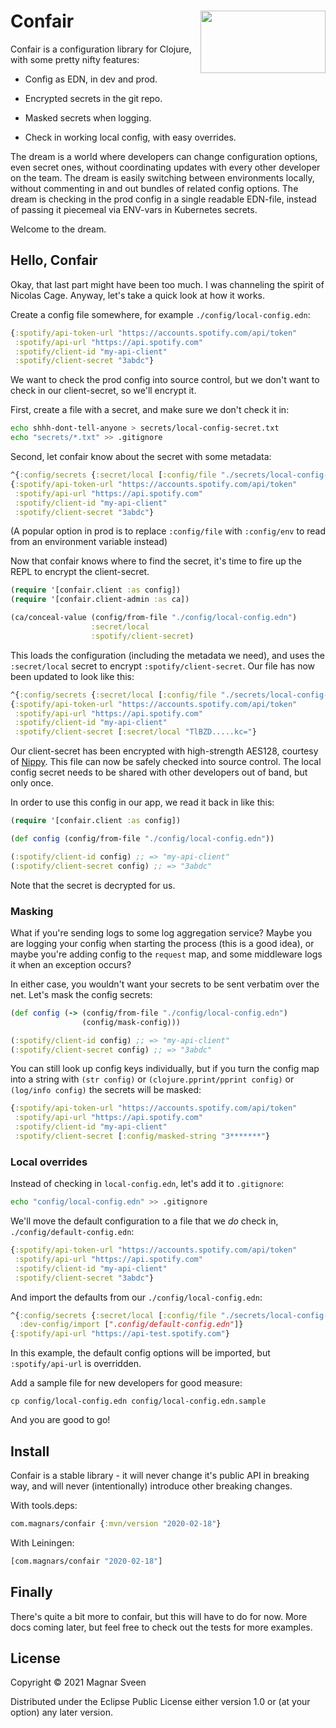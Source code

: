 # <img align="right" src="conair.jpg" width="200" height="100"> Confair

Confair is a configuration library for Clojure, with some pretty nifty features:

- Config as EDN, in dev and prod.

- Encrypted secrets in the git repo.

- Masked secrets when logging.

- Check in working local config, with easy overrides.

The dream is a world where developers can change configuration options, even
secret ones, without coordinating updates with every other developer on the
team. The dream is easily switching between environments locally, without
commenting in and out bundles of related config options. The dream is checking
in the prod config in a single readable EDN-file, instead of passing it
piecemeal via ENV-vars in Kubernetes secrets.

Welcome to the dream.

## Hello, Confair

Okay, that last part might have been too much. I was channeling the spirit of
Nicolas Cage. Anyway, let's take a quick look at how it works.

Create a config file somewhere, for example `./config/local-config.edn`:

```clj
{:spotify/api-token-url "https://accounts.spotify.com/api/token"
 :spotify/api-url "https://api.spotify.com"
 :spotify/client-id "my-api-client"
 :spotify/client-secret "3abdc"}
```

We want to check the prod config into source control, but we don't want to
check in our client-secret, so we'll encrypt it.

First, create a file with a secret, and make sure we don't check it in:

```sh
echo shhh-dont-tell-anyone > secrets/local-config-secret.txt
echo "secrets/*.txt" >> .gitignore
```

Second, let confair know about the secret with some metadata:

```clj
^{:config/secrets {:secret/local [:config/file "./secrets/local-config-secret.txt"]}}
{:spotify/api-token-url "https://accounts.spotify.com/api/token"
 :spotify/api-url "https://api.spotify.com"
 :spotify/client-id "my-api-client"
 :spotify/client-secret "3abdc"}
```

(A popular option in prod is to replace `:config/file` with `:config/env` to
read from an environment variable instead)

Now that confair knows where to find the secret, it's time to fire up the REPL
to encrypt the client-secret.

```clj
(require '[confair.client :as config])
(require '[confair.client-admin :as ca])

(ca/conceal-value (config/from-file "./config/local-config.edn")
                  :secret/local
                  :spotify/client-secret)
```

This loads the configuration (including the metadata we need), and uses the
`:secret/local` secret to encrypt `:spotify/client-secret`. Our file has now
been updated to look like this:

```clj
^{:config/secrets {:secret/local [:config/file "./secrets/local-config-secret.txt"]}}
{:spotify/api-token-url "https://accounts.spotify.com/api/token"
 :spotify/api-url "https://api.spotify.com"
 :spotify/client-id "my-api-client"
 :spotify/client-secret [:secret/local "TlBZD.....kc="}
```

Our client-secret has been encrypted with high-strength AES128, courtesy of
[Nippy](https://github.com/ptaoussanis/nippy). This file can now be safely
checked into source control. The local config secret needs to be shared with
other developers out of band, but only once.

In order to use this config in our app, we read it back in like this:

```clj
(require '[confair.client :as config])

(def config (config/from-file "./config/local-config.edn"))

(:spotify/client-id config) ;; => "my-api-client"
(:spotify/client-secret config) ;; => "3abdc"
```

Note that the secret is decrypted for us.

### Masking

What if you're sending logs to some log aggregation service? Maybe you are
logging your config when starting the process (this is a good idea), or maybe
you're adding config to the `request` map, and some middleware logs it when an
exception occurs?

In either case, you wouldn't want your secrets to be sent verbatim over the net.
Let's mask the config secrets:

```clj
(def config (-> (config/from-file "./config/local-config.edn")
                (config/mask-config)))

(:spotify/client-id config) ;; => "my-api-client"
(:spotify/client-secret config) ;; => "3abdc"
```

You can still look up config keys individually, but if you turn the config map
into a string with `(str config)` or `(clojure.pprint/pprint config)` or
`(log/info config)` the secrets will be masked:

```clj
{:spotify/api-token-url "https://accounts.spotify.com/api/token"
 :spotify/api-url "https://api.spotify.com"
 :spotify/client-id "my-api-client"
 :spotify/client-secret [:config/masked-string "3*******"}
```

### Local overrides

Instead of checking in `local-config.edn`, let's add it to `.gitignore`:

```sh
echo "config/local-config.edn" >> .gitignore
```

We'll move the default configuration to a file that we *do* check in, `./config/default-config.edn`:

```clj
{:spotify/api-token-url "https://accounts.spotify.com/api/token"
 :spotify/api-url "https://api.spotify.com"
 :spotify/client-id "my-api-client"
 :spotify/client-secret "3abdc"}
```

And import the defaults from our `./config/local-config.edn`:

```clj
^{:config/secrets {:secret/local [:config/file "./secrets/local-config-secret.txt"]}
  :dev-config/import [".config/default-config.edn"]}
{:spotify/api-url "https://api-test.spotify.com"}
```

In this example, the default config options will be imported, but
`:spotify/api-url` is overridden.

Add a sample file for new developers for good measure:

```
cp config/local-config.edn config/local-config.edn.sample
```

And you are good to go!

## Install

Confair is a stable library - it will never change it's public API in breaking
way, and will never (intentionally) introduce other breaking changes.

With tools.deps:

```clj
com.magnars/confair {:mvn/version "2020-02-18"}
```

With Leiningen:

```clj
[com.magnars/confair "2020-02-18"]
```

## Finally

There's quite a bit more to confair, but this will have to do for now. More docs
coming later, but feel free to check out the tests for more examples.

## License

Copyright © 2021 Magnar Sveen

Distributed under the Eclipse Public License either version 1.0 or (at your
option) any later version.
